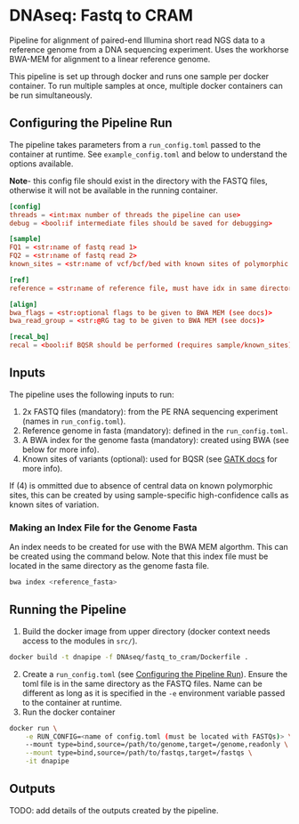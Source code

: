 # DNAseq: Fastq to CRAM

Pipeline for alignment of paired-end Illumina short read NGS data to a reference genome from a DNA sequencing experiment. Uses the workhorse BWA-MEM for alignment to a linear reference genome.

This pipeline is set up through docker and runs one sample per docker container. To run multiple samples at once, multiple docker containers can be run simultaneously.

## Configuring the Pipeline Run

The pipeline takes parameters from a `run_config.toml` passed to the container at runtime. See `example_config.toml` and below to understand the options available. 

**Note**- this config file should exist in the directory with the FASTQ files, otherwise it will not be available in the running container.

```toml
[config]
threads = <int:max number of threads the pipeline can use>
debug = <bool:if intermediate files should be saved for debugging>

[sample]
FQ1 = <str:name of fastq read 1>
FQ2 = <str:name of fastq read 2>
known_sites = <str:name of vcf/bcf/bed with known sites of polymorphic sites for BQSR>

[ref]
reference = <str:name of reference file, must have idx in same directory for BWA>

[align]
bwa_flags = <str:optional flags to be given to BWA MEM (see docs)>
bwa_read_group = <str:@RG tag to be given to BWA MEM (see docs)>

[recal_bq]
recal = <bool:if BQSR should be performed (requires sample/known_sites)>
```

## Inputs

The pipeline uses the following inputs to run:

1. 2x FASTQ files (mandatory): from the PE RNA sequencing experiment (names in `run_config.toml`).
2. Reference genome in fasta (mandatory): defined in the `run_config.toml`.
3. A BWA index for the genome fasta (mandatory): created using BWA (see below for more info).
4. Known sites of variants (optional): used for BQSR (see [GATK docs](https://gatk.broadinstitute.org/hc/en-us/articles/360036898312-BaseRecalibrator#--known-sites) for more info).

If (4) is ommitted due to absence of central data on known polymorphic sites, this can be created by using sample-specific high-confidence calls as known sites of variation.

### Making an Index File for the Genome Fasta

An index needs to be created for use with the BWA MEM algorthm. This can be created using the command below. Note that this index file must be located in the same directory as the genome fasta file.

```bash
bwa index <reference_fasta>
```


## Running the Pipeline
1. Build the docker image from upper directory (docker context needs access to the modules in `src/`).
```bash
docker build -t dnapipe -f DNAseq/fastq_to_cram/Dockerfile .
```
2. Create a `run_config.toml` (see [Configuring the Pipeline Run](#configuring-the-pipeline-run)). Ensure the toml file is in the same directory as the FASTQ files. Name can be different as long as it is specified in the `-e` environment variable passed to the container at runtime.
3. Run the docker container
```bash
docker run \
    -e RUN_CONFIG=<name of config.toml (must be located with FASTQs)> \
    --mount type=bind,source=/path/to/genome,target=/genome,readonly \
    --mount type=bind,source=/path/to/fastqs,target=/fastqs \
    -it dnapipe
```

## Outputs

TODO: add details of the outputs created by the pipeline.
